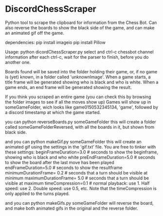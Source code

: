 # DiscordChessScraper
Python tool to scrape the clipboard for information from the Chess Bot. 
Can also reverse the boards to show the black side of the game, 
and can make an animated gif off the game. 

dependencies:
pip install imageio
pip install Pillow

Usage: 
python dicordChessScraper.py
select and ctrl-c chessbot channel information
after each ctrl-c, wait for the parser to finish, before you do another one.

Boards found will be saved into the folder holding their game, or, if no game is (yet) known, in a folder called 'unknownImage'.
When a game starts, a title frame will be generated showing who is black and who is white.
When a game ends, an end frame will be generated showing the result.

If you think you scraped an entire game (you can check this by browsing the folder images to see if all the moves show up)
Games will show up in someGameFolder, wich looks like game0150532345134, 'game', followed by a discord timestamp at which the game started.

you can 
python reverseBoards.py someGameFolder
this will create a folder called someGameFolderReversed, with all the boards in it, but shown from black side.

and you can
python makeGif.py someGameFolder
this will create an animated gif using the settings in the 'gif.txt' file.
You are free to tinker with these settings:
beginFrameDuration=3.0         # seconds to show the beginframe, showing who is black and who white
preEndFrameDuration=5.0        # seconds to show the board after the last move has been played
endFrameDuration=5.0           # seconds to show the resultframe
minimumDurationFrame= 0.2      # seconds that a turn should be visible at minimum
maximumDurationFrame= 5.0      # seconds that a turn should be visible at maximum
timeCompression=0.1            # normal playback: use 1. Half speed: use 2. Double speed: use 0.5, etc.
Note that the timeCompression is only applied to the turns played.

and you can 
python makeGifs.py someGameFolder
will reverse the board, and make both animated gifs in the original and the reverse folder. 

